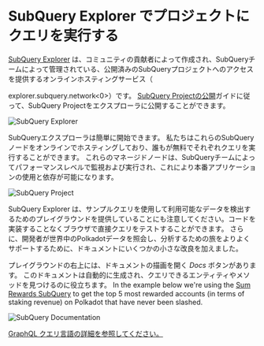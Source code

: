 # SubQuery Explorer でプロジェクトにクエリを実行する

[SubQuery Explorer](https://explorer.subquery.network) は、コミュニティの貢献者によって作成され、SubQueryチームによって管理されている、公開済みのSubQueryプロジェクトへのアクセスを提供するオンラインホスティングサービス（

explorer.subquery.network<0>）です。 [SubQuery Projectの公開](../publish/publish.md)ガイドに従って、SubQuery Projectをエクスプローラに公開することができます。</p> 

![SubQuery Explorer](https://static.subquery.network/media/explorer/explorer-header.png)

SubQueryエクスプローラは簡単に開始できます。 私たちはこれらのSubQueryノードをオンラインでホスティングしており、誰もが無料でそれぞれクエリを実行することができます。 これらのマネージドノードは、SubQueryチームによってパフォーマンスレベルで監視および実行され、これにより本番アプリケーションの使用と依存が可能になります。

![SubQuery Project](https://static.subquery.network/media/explorer/explorer-project.png)

SubQuery Explorer は、サンプルクエリを使用して利用可能なデータを検出するためのプレイグラウンドを提供していることにも注意してください。コードを実装することなくブラウザで直接クエリをテストすることができます。 さらに、開発者が世界中のPolkadotデータを照会し、分析するための旅をよりよくサポートするために、ドキュメントにいくつかの小さな改良を加えました。

プレイグラウンドの右上には、ドキュメントの描画を開く _Docs_ ボタンがあります。 このドキュメントは自動的に生成され、クエリできるエンティティやメソッドを見つけるのに役立ちます。 In the example below we're using the [Sum Rewards SubQuery](https://explorer.subquery.network/subquery/OnFinality-io/sum-reward) to get the top 5 most rewarded accounts (in terms of staking revenue) on Polkadot that have never been slashed.

![SubQuery Documentation](https://static.subquery.network/media/explorer/explorer-documentation.png)

[GraphQL クエリ言語の詳細を参照してください。](./graphql.md)
